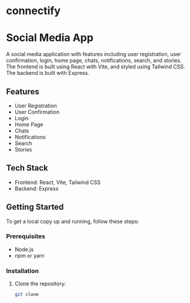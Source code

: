 # connectify
# Social Media App

A social media application with features including user registration, user confirmation, login, home page, chats, notifications, search, and stories. The frontend is built using React with Vite, and styled using Tailwind CSS. The backend is built with Express.

## Features

- User Registration
- User Confirmation
- Login
- Home Page
- Chats
- Notifications
- Search
- Stories

## Tech Stack

- Frontend: React, Vite, Tailwind CSS
- Backend: Express

## Getting Started

To get a local copy up and running, follow these steps:

### Prerequisites

- Node.js
- npm or yarn

### Installation

1. Clone the repository:

   ```sh
   git clone 

